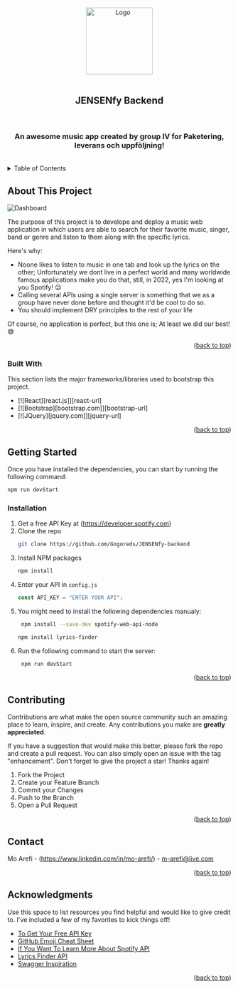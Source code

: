 <a name="readme-top"></a>

<!-- PROJECT LOGO -->

<br />
<div align="center">
    <img src="https://iili.io/64kT2p.png" alt="Logo" width="150" height="150">
  </a>
<br />
<br />
  <h2 align="center">JENSENfy Backend</h2>
<br />
  <h3 align="center">
    An awesome music app created by group IV for Paketering, leverans och uppföljning!
  </h3>
</div>
<br />

<!-- TABLE OF CONTENTS -->

<details>
  <summary>Table of Contents</summary>
  <ol>
    <li>
      <a href="#about-the-project">About The Project</a>
      <ul>
        <li><a href="#built-with">Built With</a></li>
      </ul>
    </li>
    <li>
      <a href="#getting-started">Getting Started</a>
      <ul>
        <li><a href="#prerequisites">Prerequisites</a></li>
        <li><a href="#installation">Installation</a></li>
      </ul>
    </li>
    <li><a href="#contributing">Contributing</a></li>
    <li><a href="#contact">Contact</a></li>
    <li><a href="#acknowledgments">Acknowledgments</a></li>
  </ol>
</details>

<!-- ABOUT THIS PROJECT -->

## About This Project

<img src="https://iili.io/64LDl9.png" alt="Dashboard" >

The purpose of this project is to develope and deploy a music web application in which users are able to search for their favorite music, singer, band or genre and listen to them along with the specific lyrics.

Here's why:

- Noone likes to listen to music in one tab and look up the lyrics on the other; Unfortunately we dont live in a perfect world and many worldwide famous applications make you do that, still, in 2022, yes I'm looking at you Spotify! 😉
- Calling several APIs using a single server is something that we as a group have never done before and thought it'd be cool to do so.
- You should implement DRY principles to the rest of your life

Of course, no application is perfect, but this one is; At least we did our best!😅

<p align="right">(<a href="#readme-top">back to top</a>)</p>

### Built With

This section lists the major frameworks/libraries used to bootstrap this project.

- [![React][react.js]][react-url]
- [![Bootstrap][bootstrap.com]][bootstrap-url]
- [![JQuery][jquery.com]][jquery-url]

<p align="right">(<a href="#readme-top">back to top</a>)</p>

<!-- GETTING STARTED -->

## Getting Started

Once you have installed the dependencies, you can start by running the following command:

```bash
npm run devStart
```

### Installation

1. Get a free API Key at (https://developer.spotify.com)
2. Clone the repo
   ```sh
   git clone https://github.com/Gogoreds/JENSENfy-backend
   ```
3. Install NPM packages
   ```sh
   npm install
   ```
4. Enter your API in `config.js`
   ```js
   const API_KEY = "ENTER YOUR API";
   ```
5. You might need to install the following dependencies manualy:
   ```sh
    npm install --save-dev spotify-web-api-node
   ```
   ```sh
   npm install lyrics-finder
   ```
6. Run the following command to start the server:
   ```sh
    npm run devStart
   ```

<p align="right">(<a href="#readme-top">back to top</a>)</p>

<!-- CONTRIBUTING -->

## Contributing

Contributions are what make the open source community such an amazing place to learn, inspire, and create. Any contributions you make are **greatly appreciated**.

If you have a suggestion that would make this better, please fork the repo and create a pull request. You can also simply open an issue with the tag "enhancement".
Don't forget to give the project a star! Thanks again!

1. Fork the Project
2. Create your Feature Branch
3. Commit your Changes
4. Push to the Branch
5. Open a Pull Request

<p align="right">(<a href="#readme-top">back to top</a>)</p>

<!-- CONTACT -->

## Contact

Mo Arefi - (https://www.linkedin.com/in/mo-arefi/) - m-arefi@live.com

<p align="right">(<a href="#readme-top">back to top</a>)</p>

<!-- ACKNOWLEDGMENTS -->

## Acknowledgments

Use this space to list resources you find helpful and would like to give credit to. I've included a few of my favorites to kick things off!

- [To Get Your Free API Key](https://developer.spotify.com/)
- [GitHub Emoji Cheat Sheet](https://www.webpagefx.com/tools/emoji-cheat-sheet)
- [If You Want To Learn More About Spotify API](https://www.npmjs.com/package/spotify-web-api-node)
- [Lyrics Finder API](https://www.npmjs.com/package/lyrics-finder)
- [Swagger Inspiration](https://petstore.swagger.io/)

<p align="right">(<a href="#readme-top">back to top</a>)</p>
